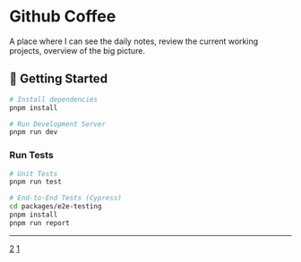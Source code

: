 # Github Coffee

A place where I can see the daily notes, review the current working projects, overview of the big picture.

## 🚀 Getting Started

```sh
# Install dependencies
pnpm install

# Run Development Server
pnpm run dev

```

### **Run Tests**

```sh
# Unit Tests
pnpm run test

# End-to-End Tests (Cypress)
cd packages/e2e-testing
pnpm install
pnpm run report
```

---

[2](https://excalidraw.com/#json=4x4GtgWLAulPfp_YIdX97,SY7rke-SYfG9beTQswFfBw)
[1](https://excalidraw.com/#json=ORefI2Bu2aAS-shflEYIg,coHeP2ghRGnM2N3meew0GQ)
